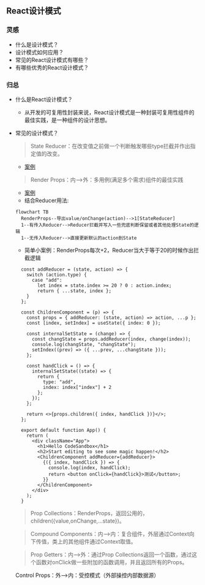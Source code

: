 ## React设计模式
### 灵感
- 什么是设计模式？
- 设计模式如何应用？
- 常见的React设计模式有哪些？
- 有哪些优秀的React设计模式？

### 归总
- 什么是React设计模式？
  - 从开发的可复用性封装来说，React设计模式是一种封装可复用性组件的最佳实践，是一种组件的设计思想。
- 常见的设计模式？
  > State Reducer：在改变值之前做一个判断触发哪些type拦截并作出指定值的改变。
    - [案例](https://github.com/liquidGo/simply-react)
 
  > Render Props：内-->外：多用例(满足多个需求)组件的最佳实践
    - [案例](https://github.com/liquidGo/simply-react)
    - 结合Reducer用法:
    ```mermaid
    flowchart TB
      RenderProps--导出value/onChange(action)-->1[StateReducer]
      1--有传入Reducer-->Reducer拦截并写入一些兜底判断保留或者其他处理State的逻辑
      1--无传入Reducer-->直接更新默认的action到State
    ```
    - 简单小案例：RenderProps每次+2，Reducer当大于等于20的时候作出拦截逻辑
    ```
      const addReducer = (state, action) => {
        switch (action.type) {
          case "add":
            let index = state.index >= 20 ? 0 : action.index;
            return { ...state, index };
        }
      };

      const ChildrenComponent = (p) => {
        const props = { addReducer: (state, action) => action, ...p };
        const [index, setIndex] = useState({ index: 0 });

        const internalSetState = (change) => {
          const changState = props.addReducer(index, change(index));
          console.log(changState, "changState");
          setIndex((prev) => ({ ...prev, ...changState }));
        };

        const handClick = () => {
          internalSetState((state) => {
            return {
              type: "add",
              index: index["index"] + 2
            };
          });
        };

        return <>{props.children({ index, handClick })}</>;
      };

      export default function App() {
        return (
          <div className="App">
            <h1>Hello CodeSandbox</h1>
            <h2>Start editing to see some magic happen!</h2>
            <ChildrenComponent addReducer={addReducer}>
              {({ index, handClick }) => {
                console.log(index, handClick);
                return <button onClick={handClick}>测试</button>;
              }}
            </ChildrenComponent>
          </div>
        );
      }
    ```
  
  > Prop Collections：RenderProps，返回公用的，children({value,onChange,...state})。


  > Compound Components：内-->内：复合组件，外层通过Context向下传值，类上的其他组件通过Context取值。

  > Prop Getters：内-->外：通过Prop Collections返回一个函数，通过这个函数对onClick做一些附加的函数调用，并且返回所有的Props。

  Control Props：外-->内：受控模式（外部操控内部数据源）

